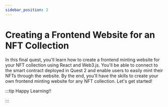 ```yaml
---
sidebar_position: 2
---
```


# Creating a Frontend Website for an NFT Collection

In this final quest, you'll learn how to create a frontend minting website for your NFT collection using React and Web3.js. You'll be able to connect to the smart contract deployed in Quest 2 and enable users to easily mint their NFTs through the website. By the end, you'll have the skills to create your own frontend minting website for any NFT collection. Let's get started!

:::tip Happy Learning!!

<QuestButton text="Go To Quest" link="https://app.stackup.dev/quest_page/creating-a-frontend-website-for-an-nft-collection" />

:::
